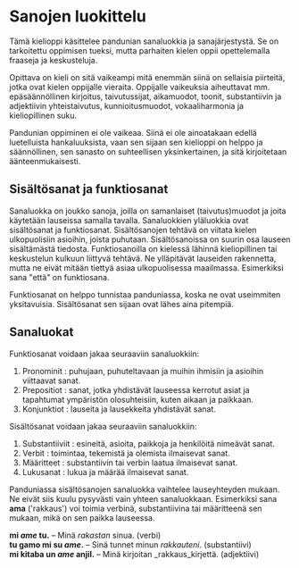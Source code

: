 # Sanojen luokittelu

Tämä kielioppi käsittelee pandunian sanaluokkia ja sanajärjestystä. 
Se on tarkoitettu oppimisen tueksi,
mutta parhaiten kielen oppii opettelemalla fraaseja ja keskusteluja.

Opittava on kieli on sitä vaikeampi
mitä enemmän siinä on sellaisia piirteitä, jotka ovat kielen oppijalle vieraita.
Oppijalle vaikeuksia aiheuttavat mm.
epäsäännöllinen kirjoitus, taivutussijat, aikamuodot, toonit, substantiivin ja adjektiivin yhteistaivutus,
kunnioitusmuodot, vokaaliharmonia ja kieliopillinen suku.

Pandunian oppiminen ei ole vaikeaa.
Siinä ei ole ainoatakaan edellä luetelluista hankaluuksista,
vaan sen sijaan sen kielioppi on helppo ja säännöllinen, sen sanasto on suhteellisen yksinkertainen, ja sitä kirjoitetaan äänteenmukaisesti.

## Sisältösanat ja funktiosanat

Sanaluokka on joukko sanoja, joilla on samanlaiset (taivutus)muodot ja joita käytetään lauseissa samalla tavalla.
Sanaluokkien yläluokkia ovat sisältösanat ja funktiosanat.
Sisältösanojen tehtävä on viitata kielen ulkopuolisiin asioihin, joista puhutaan.
Sisältösanoissa on suurin osa lauseen sisältämästä tiedosta.
Funktiosanoilla on kielessä lähinnä kieliopillinen tai keskustelun kulkuun liittyvä tehtävä.
Ne ylläpitävät lauseiden rakennetta,
mutta ne eivät mitään tiettyä asiaa ulkopuolisessa maailmassa.
Esimerkiksi sana "että" on funktiosana.

Funktiosanat on helppo tunnistaa panduniassa, koska ne ovat useimmiten yksitavuisia.
Sisältösanat sen sijaan ovat lähes aina pitempiä.

## Sanaluokat

Funktiosanat voidaan jakaa seuraaviin sanaluokkiin:

1. Pronominit : puhujaan, puhuteltavaan ja muihin ihmisiin ja asioihin viittaavat sanat.
2. Prepositiot : sanat, jotka yhdistävät lauseessa kerrotut asiat ja tapahtumat ympäristön olosuhteisiin, kuten aikaan ja paikkaan.
3. Konjunktiot : lauseita ja lausekkeita yhdistävät sanat.

Sisältösanat voidaan jakaa seuraaviin sanaluokkiin:

1. Substantiiviit : esineitä, asioita, paikkoja ja henkilöitä nimeävät sanat.
2. Verbit : toimintaa, tekemistä ja olemista ilmaisevat sanat.
3. Määritteet : substantiivin tai verbin laatua ilmaisevat sanat.
4. Lukusanat : lukua ja määrää ilmaisevat sanat.

Panduniassa sisältösanojen sanaluokka vaihtelee lauseyhteyden mukaan.
Ne eivät siis kuulu pysyvästi vain yhteen sanaluokkaan.
Esimerkiksi sana
**ama**
('rakkaus') voi toimia verbinä, substantiivina tai määritteenä sen mukaan,
mikä on sen paikka lauseessa.

**mi _ame_ tu.**
– Minä _rakastan_ sinua. (verbi)  
**tu gamo mi su _ame_.**
– Sinä tunnet minun _rakkauteni_. (substantiivi)  
**mi kitaba un _ame_ anjil.**
– Minä kirjoitan _rakkaus_kirjettä. (adjektiivi)


